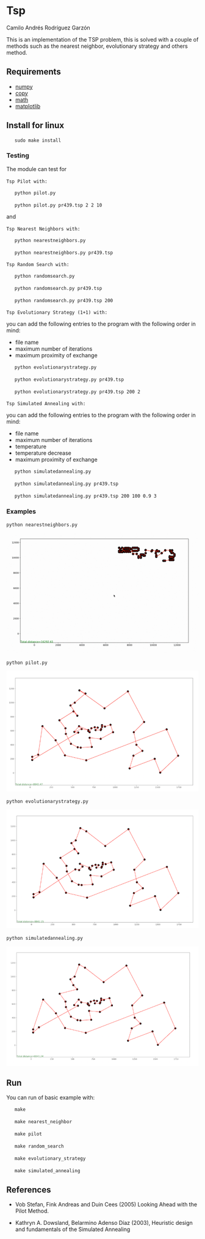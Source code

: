 # Tsp

Camilo Andrés Rodríguez Garzón

This is an implementation of the TSP problem, this is solved with a couple of methods such as the nearest neighbor, evolutionary strategy and others method.


Requirements
------------
- [numpy](http://www.numpy.org/)
- [copy](https://docs.python.org/2/library/copy.html)
- [math](https://docs.python.org/2/library/math.html)
- [matplotlib](https://matplotlib.org/)

Install for linux
-------

```
   sudo make install
```

### Testing

The module can test for

`Tsp Pilot with:`
```
   python pilot.py

   python pilot.py pr439.tsp 2 2 10
```
and

`Tsp Nearest Neighbors with:`
```
   python nearestneighbors.py

   python nearestneighbors.py pr439.tsp
```

`Tsp Random Search with:`
```
   python randomsearch.py

   python randomsearch.py pr439.tsp

   python randomsearch.py pr439.tsp 200
```

`Tsp Evolutionary Strategy (1+1) with:`

you can add the following entries to the program with the following order in mind:

* file name
* maximum number of iterations
* maximum proximity of exchange

```
   python evolutionarystrategy.py

   python evolutionarystrategy.py pr439.tsp

   python evolutionarystrategy.py pr439.tsp 200 2
```

`Tsp Simulated Annealing with:`

you can add the following entries to the program with the following order in mind:

* file name
* maximum number of iterations
* temperature
* temperature decrease
* maximum proximity of exchange

```
   python simulatedannealing.py

   python simulatedannealing.py pr439.tsp

   python simulatedannealing.py pr439.tsp 200 100 0.9 3
```

### Examples
```
python nearestneighbors.py
```

![alt text](https://github.com/camilorodriguezga/Tsp/blob/master/image/greedy/nearestneighbors.gif)

```
python pilot.py
```

![alt text](https://github.com/camilorodriguezga/Tsp/blob/master/image/semipilot/semipilot-berlin52-2-2.png)

```
python evolutionarystrategy.py
```

![alt text](https://github.com/camilorodriguezga/Tsp/blob/master/image/evolutionarystrategy/evolutionarystrategy-berlin52.png)

```
python simulatedannealing.py
```

![alt text](https://github.com/camilorodriguezga/Tsp/blob/master/image/simulatedannealing/simulatedannealing-berlin52.png)

Run
-------

You can run of basic example with:

```
   make
   
   make nearest_neighbor
   
   make pilot

   make random_search

   make evolutionary_strategy

   make simulated_annealing
```

References
-----------

*  Vob Stefan, Fink Andreas and Duin Cees (2005) Looking Ahead with the Pilot Method.

*  Kathryn A. Dowsland, Belarmino Adenso Díaz (2003), Heuristic design and fundamentals of the Simulated Annealing
